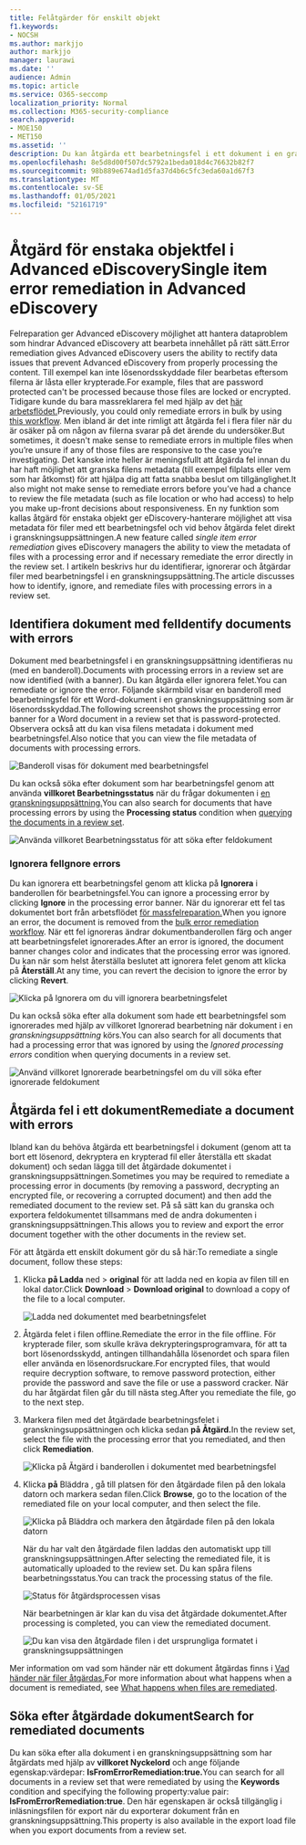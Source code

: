 ```yaml
---
title: Felåtgärder för enskilt objekt
f1.keywords:
- NOCSH
ms.author: markjjo
author: markjjo
manager: laurawi
ms.date: ''
audience: Admin
ms.topic: article
ms.service: O365-seccomp
localization_priority: Normal
ms.collection: M365-security-compliance
search.appverid:
- MOE150
- MET150
ms.assetid: ''
description: Du kan åtgärda ett bearbetningsfel i ett dokument i en granskningsuppsättning i Advanced eDiscovery utan att behöva följa processen för massfelåtgärd.
ms.openlocfilehash: 8e5d8d00f507dc5792a1beda018d4c76632b82f7
ms.sourcegitcommit: 98b889e674ad1d5fa37d4b6c5fc3eda60a1d67f3
ms.translationtype: MT
ms.contentlocale: sv-SE
ms.lasthandoff: 01/05/2021
ms.locfileid: "52161719"
---
```

# <a name="single-item-error-remediation-in-advanced-ediscovery"></a><span data-ttu-id="253b0-103">Åtgärd för enstaka objektfel i Advanced eDiscovery</span><span class="sxs-lookup"><span data-stu-id="253b0-103">Single item error remediation in Advanced eDiscovery</span></span>

<span data-ttu-id="253b0-104">Felreparation ger Advanced eDiscovery möjlighet att hantera dataproblem som hindrar Advanced eDiscovery att bearbeta innehållet på rätt sätt.</span><span class="sxs-lookup"><span data-stu-id="253b0-104">Error remediation gives Advanced eDiscovery users the ability to rectify data issues that prevent Advanced eDiscovery from properly processing the content.</span></span> <span data-ttu-id="253b0-105">Till exempel kan inte lösenordsskyddade filer bearbetas eftersom filerna är låsta eller krypterade.</span><span class="sxs-lookup"><span data-stu-id="253b0-105">For example, files that are password protected can't be processed because those files are locked or encrypted.</span></span> <span data-ttu-id="253b0-106">Tidigare kunde du bara massreklarera fel med hjälp av det [här arbetsflödet.](error-remediation-when-processing-data-in-advanced-ediscovery.md)</span><span class="sxs-lookup"><span data-stu-id="253b0-106">Previously, you could only remediate errors in bulk by using [this workflow](error-remediation-when-processing-data-in-advanced-ediscovery.md).</span></span> <span data-ttu-id="253b0-107">Men ibland är det inte rimligt att åtgärda fel i flera filer när du är osäker på om någon av filerna svarar på det ärende du undersöker.</span><span class="sxs-lookup"><span data-stu-id="253b0-107">But sometimes, it doesn't make sense to remediate errors in multiple files when you’re unsure if any of those files are responsive to the case you’re investigating.</span></span> <span data-ttu-id="253b0-108">Det kanske inte heller är meningsfullt att åtgärda fel innan du har haft möjlighet att granska filens metadata (till exempel filplats eller vem som har åtkomst) för att hjälpa dig att fatta snabba beslut om tillgänglighet.</span><span class="sxs-lookup"><span data-stu-id="253b0-108">It also might not make sense to remediate errors before you’ve had a chance to review the file metadata (such as file location or who had access) to help you make up-front decisions about responsiveness.</span></span> <span data-ttu-id="253b0-109">En ny  funktion som kallas åtgärd för enstaka objekt ger eDiscovery-hanterare möjlighet att visa metadata för filer med ett bearbetningsfel och vid behov åtgärda felet direkt i granskningsuppsättningen.</span><span class="sxs-lookup"><span data-stu-id="253b0-109">A new feature called *single item error remediation* gives eDiscovery managers the ability to view the metadata of files with a processing error and if necessary remediate the error directly in the review set.</span></span> <span data-ttu-id="253b0-110">I artikeln beskrivs hur du identifierar, ignorerar och åtgärdar filer med bearbetningsfel i en granskningsuppsättning.</span><span class="sxs-lookup"><span data-stu-id="253b0-110">The article discusses how to identify, ignore, and remediate files with processing errors in a review set.</span></span>

## <a name="identify-documents-with-errors"></a><span data-ttu-id="253b0-111">Identifiera dokument med fel</span><span class="sxs-lookup"><span data-stu-id="253b0-111">Identify documents with errors</span></span>

<span data-ttu-id="253b0-112">Dokument med bearbetningsfel i en granskningsuppsättning identifieras nu (med en banderoll).</span><span class="sxs-lookup"><span data-stu-id="253b0-112">Documents with processing errors in a review set are now identified (with a banner).</span></span> <span data-ttu-id="253b0-113">Du kan åtgärda eller ignorera felet.</span><span class="sxs-lookup"><span data-stu-id="253b0-113">You can remediate or ignore the error.</span></span> <span data-ttu-id="253b0-114">Följande skärmbild visar en banderoll med bearbetningsfel för ett Word-dokument i en granskningsuppsättning som är lösenordsskyddad.</span><span class="sxs-lookup"><span data-stu-id="253b0-114">The following screenshot shows the processing error banner for a Word document in a review set that is password-protected.</span></span> <span data-ttu-id="253b0-115">Observera också att du kan visa filens metadata i dokument med bearbetningsfel.</span><span class="sxs-lookup"><span data-stu-id="253b0-115">Also notice that you can view the file metadata of documents with processing errors.</span></span>

![Banderoll visas för dokument med bearbetningsfel](../media/SIERimage1.png)

<span data-ttu-id="253b0-117">Du kan också söka efter dokument som har bearbetningsfel genom att använda **villkoret Bearbetningsstatus** när du frågar dokumenten i [en granskningsuppsättning.](review-set-search.md)</span><span class="sxs-lookup"><span data-stu-id="253b0-117">You can also search for documents that have processing errors by using the **Processing status** condition when [querying the documents in a review set](review-set-search.md).</span></span>

![Använda villkoret Bearbetningsstatus för att söka efter feldokument](../media/SIERimage2.png)

### <a name="ignore-errors"></a><span data-ttu-id="253b0-119">Ignorera fel</span><span class="sxs-lookup"><span data-stu-id="253b0-119">Ignore errors</span></span>

<span data-ttu-id="253b0-120">Du kan ignorera ett bearbetningsfel genom att klicka på **Ignorera** i banderollen för bearbetningsfel.</span><span class="sxs-lookup"><span data-stu-id="253b0-120">You can ignore a processing error by clicking **Ignore** in the processing error banner.</span></span> <span data-ttu-id="253b0-121">När du ignorerar ett fel tas dokumentet bort från arbetsflödet [för massfelreparation.](error-remediation-when-processing-data-in-advanced-ediscovery.md)</span><span class="sxs-lookup"><span data-stu-id="253b0-121">When you ignore an error, the document is removed from the [bulk error remediation workflow](error-remediation-when-processing-data-in-advanced-ediscovery.md).</span></span> <span data-ttu-id="253b0-122">När ett fel ignoreras ändrar dokumentbanderollen färg och anger att bearbetningsfelet ignorerades.</span><span class="sxs-lookup"><span data-stu-id="253b0-122">After an error is ignored, the document banner changes color and indicates that the processing error was ignored.</span></span> <span data-ttu-id="253b0-123">Du kan när som helst återställa beslutet att ignorera felet genom att klicka på **Återställ**.</span><span class="sxs-lookup"><span data-stu-id="253b0-123">At any time, you can revert the decision to ignore the error by clicking **Revert**.</span></span>

![Klicka på Ignorera om du vill ignorera bearbetningsfelet](../media/SIERimage3.png)

<span data-ttu-id="253b0-125">Du kan också söka efter alla dokument som hade ett bearbetningsfel som ignorerades med hjälp av villkoret Ignorerad bearbetning när dokument i en *granskningsuppsättning* körs.</span><span class="sxs-lookup"><span data-stu-id="253b0-125">You can also search for all documents that had a processing error that was ignored by using the *Ignored processing errors* condition when querying documents in a review set.</span></span>

![Använd villkoret Ignorerade bearbetningsfel om du vill söka efter ignorerade feldokument](../media/SIERimage4.png)

## <a name="remediate-a-document-with-errors"></a><span data-ttu-id="253b0-127">Åtgärda fel i ett dokument</span><span class="sxs-lookup"><span data-stu-id="253b0-127">Remediate a document with errors</span></span>

<span data-ttu-id="253b0-128">Ibland kan du behöva åtgärda ett bearbetningsfel i dokument (genom att ta bort ett lösenord, dekryptera en krypterad fil eller återställa ett skadat dokument) och sedan lägga till det åtgärdade dokumentet i granskningsuppsättningen.</span><span class="sxs-lookup"><span data-stu-id="253b0-128">Sometimes you may be required to remediate a processing error in documents (by removing a password, decrypting an encrypted file, or recovering a corrupted document) and then add the remediated document to the review set.</span></span> <span data-ttu-id="253b0-129">På så sätt kan du granska och exportera feldokumentet tillsammans med de andra dokumenten i granskningsuppsättningen.</span><span class="sxs-lookup"><span data-stu-id="253b0-129">This allows you to review and export the error document together with the other documents in the review set.</span></span> 

<span data-ttu-id="253b0-130">För att åtgärda ett enskilt dokument gör du så här:</span><span class="sxs-lookup"><span data-stu-id="253b0-130">To remediate a single document, follow these steps:</span></span>

1. <span data-ttu-id="253b0-131">Klicka **på Ladda** ned  >  **original** för att ladda ned en kopia av filen till en lokal dator.</span><span class="sxs-lookup"><span data-stu-id="253b0-131">Click **Download** > **Download original** to download a copy of the file to a local computer.</span></span>

   ![Ladda ned dokumentet med bearbetningsfelet](../media/SIERimage5.png)

2. <span data-ttu-id="253b0-133">Åtgärda felet i filen offline.</span><span class="sxs-lookup"><span data-stu-id="253b0-133">Remediate the error in the file offline.</span></span> <span data-ttu-id="253b0-134">För krypterade filer, som skulle kräva dekrypteringsprogramvara, för att ta bort lösenordsskydd, antingen tillhandahålla lösenordet och spara filen eller använda en lösenordsruckare.</span><span class="sxs-lookup"><span data-stu-id="253b0-134">For encrypted files, that would require decryption software, to remove password protection, either provide the password and save the file or use a password cracker.</span></span> <span data-ttu-id="253b0-135">När du har åtgärdat filen går du till nästa steg.</span><span class="sxs-lookup"><span data-stu-id="253b0-135">After you remediate the file, go to the next step.</span></span>

3. <span data-ttu-id="253b0-136">Markera filen med det åtgärdade bearbetningsfelet i granskningsuppsättningen och klicka sedan **på Åtgärd.**</span><span class="sxs-lookup"><span data-stu-id="253b0-136">In the review set, select the file with the processing error that you remediated, and then  click **Remediation**.</span></span>

   ![Klicka på Åtgärd i banderollen i dokumentet med bearbetningsfel](../media/SIERimage6.png)


4. <span data-ttu-id="253b0-138">Klicka **på** Bläddra , gå till platsen för den åtgärdade filen på den lokala datorn och markera sedan filen.</span><span class="sxs-lookup"><span data-stu-id="253b0-138">Click **Browse**, go to the location of the remediated file on your local computer, and then select the file.</span></span>

   ![Klicka på Bläddra och markera den åtgärdade filen på den lokala datorn](../media/SIERimage7.png)

    <span data-ttu-id="253b0-140">När du har valt den åtgärdade filen laddas den automatiskt upp till granskningsuppsättningen.</span><span class="sxs-lookup"><span data-stu-id="253b0-140">After selecting the remediated file, it is automatically uploaded to the review set.</span></span> <span data-ttu-id="253b0-141">Du kan spåra filens bearbetningsstatus.</span><span class="sxs-lookup"><span data-stu-id="253b0-141">You can track the processing status of the file.</span></span>

    ![Status för åtgärdsprocessen visas](../media/SIERimage8.png)

   <span data-ttu-id="253b0-143">När bearbetningen är klar kan du visa det åtgärdade dokumentet.</span><span class="sxs-lookup"><span data-stu-id="253b0-143">After processing is completed, you can view the remediated document.</span></span>

    ![Du kan visa den åtgärdade filen i det ursprungliga formatet i granskningsuppsättningen](../media/SIERimage9.png)

<span data-ttu-id="253b0-145">Mer information om vad som händer när ett dokument åtgärdas finns i [Vad händer när filer åtgärdas.](error-remediation-when-processing-data-in-advanced-ediscovery.md#what-happens-when-files-are-remediated)</span><span class="sxs-lookup"><span data-stu-id="253b0-145">For more information about what happens when a document is remediated, see [What happens when files are remediated](error-remediation-when-processing-data-in-advanced-ediscovery.md#what-happens-when-files-are-remediated).</span></span>

## <a name="search-for-remediated-documents"></a><span data-ttu-id="253b0-146">Söka efter åtgärdade dokument</span><span class="sxs-lookup"><span data-stu-id="253b0-146">Search for remediated documents</span></span>

<span data-ttu-id="253b0-147">Du kan söka efter alla dokument i en granskningsuppsättning som har åtgärdats med hjälp av **villkoret Nyckelord** och ange följande egenskap:värdepar: **IsFromErrorRemediation:true.**</span><span class="sxs-lookup"><span data-stu-id="253b0-147">You can search for all documents in a review set that were remediated by using the **Keywords** condition and specifying the following property:value pair: **IsFromErrorRemediation:true**.</span></span> <span data-ttu-id="253b0-148">Den här egenskapen är också tillgänglig i inläsningsfilen för export när du exporterar dokument från en granskningsuppsättning.</span><span class="sxs-lookup"><span data-stu-id="253b0-148">This property is also available in the export load file when you export documents from a review set.</span></span>
